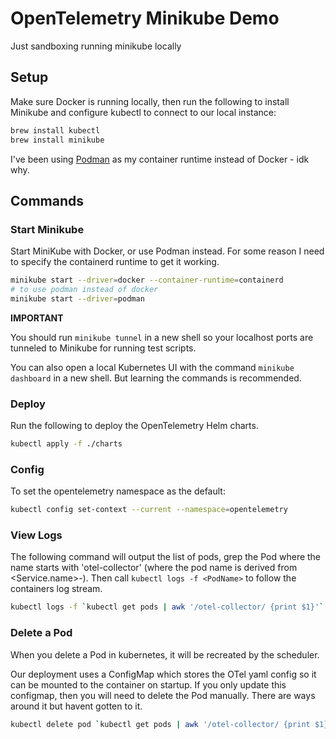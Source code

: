 # OpenTelemetry Minikube Demo

Just sandboxing running minikube locally

## Setup

Make sure Docker is running locally, then run the following to install Minikube
and configure kubectl to connect to our local instance:

```bash
brew install kubectl
brew install minikube

```

I've been using [Podman](https://podman.io/docs/installation) as my container
runtime instead of Docker - idk why.

## Commands

### Start Minikube

Start MiniKube with Docker, or use Podman instead. For some reason I need to
specify the containerd runtime to get it working.

```bash
minikube start --driver=docker --container-runtime=containerd
# to use podman instead of docker
minikube start --driver=podman
```

**IMPORTANT**

You should run `minikube tunnel` in a new shell so your localhost ports are
tunneled to Minikube for running test scripts.

You can also open a local Kubernetes UI with the command `minikube dashboard` in
a new shell. But learning the commands is recommended.

### Deploy

Run the following to deploy the OpenTelemetry Helm charts.

```bash
kubectl apply -f ./charts
```

### Config

To set the opentelemetry namespace as the default:

```bash
kubectl config set-context --current --namespace=opentelemetry
```

### View Logs

The following command will output the list of pods, grep the Pod where the name
starts with 'otel-collector' (where the pod name is derived from
<Service.name>-<random-hex-string>). Then call `kubectl logs -f <PodName>` to
follow the containers log stream.

```bash
kubectl logs -f `kubectl get pods | awk '/otel-collector/ {print $1}'`
```

### Delete a Pod

When you delete a Pod in kubernetes, it will be recreated by the scheduler.

Our deployment uses a ConfigMap which stores the OTel yaml config so it can be
mounted to the container on startup. If you only update this configmap, then you
will need to delete the Pod manually. There are ways around it but havent gotten
to it.

```bash
kubectl delete pod `kubectl get pods | awk '/otel-collector/ {print $1}'`
```
